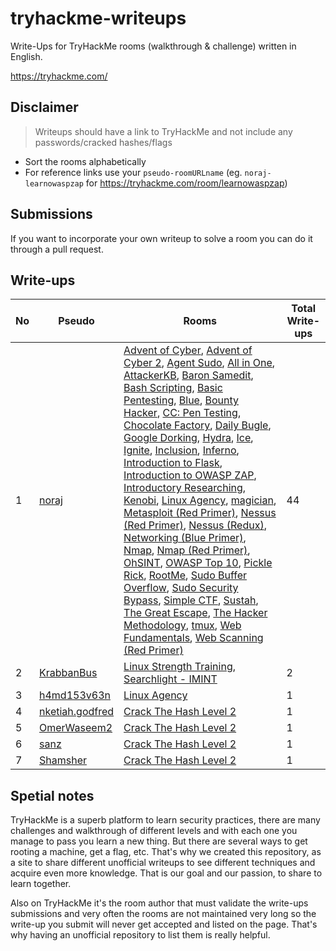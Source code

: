 # tryhackme-writeups

Write-Ups for TryHackMe rooms (walkthrough & challenge) written in English.

https://tryhackme.com/

## Disclaimer

> Writeups should have a link to TryHackMe and not include any passwords/cracked hashes/flags

- Sort the rooms alphabetically
- For reference links use your `pseudo-roomURLname` (eg. `noraj-learnowaspzap` for https://tryhackme.com/room/learnowaspzap)

## Submissions

If you want to incorporate your own writeup to solve a room you can do it through a pull request.

## Write-ups

No | Pseudo | Rooms | Total Write-ups
--- | --- | --- | ---
1 | [noraj][noraj] | [Advent of Cyber][noraj-25daysofchristmas], [Advent of Cyber 2][noraj-adventofcyber2], [Agent Sudo][noraj-agentsudoctf], [All in One][noraj-allinonemj], [AttackerKB][noraj-attackerkb], [Baron Samedit][noraj-sudovulnssamedit], [Bash Scripting][noraj-bashscripting], [Basic Pentesting][noraj-basicpentestingjt], [Blue][noraj-blue], [Bounty Hacker][noraj-cowboyhacker], [CC: Pen Testing][noraj-ccpentesting], [Chocolate Factory][noraj-chocolatefactory], [Daily Bugle][noraj-dailybugle], [Google Dorking][noraj-googledorking], [Hydra][noraj-hydra], [Ice][noraj-ice], [Ignite][noraj-ignite], [Inclusion][noraj-inclusion], [Inferno][noraj-inferno], [Introduction to Flask][noraj-flask], [Introduction to OWASP ZAP][noraj-learnowaspzap], [Introductory Researching][noraj-introtoresearch], [Kenobi][noraj-kenobi], [Linux Agency][noraj-linuxagency], [magician][noraj-magician],  [Metasploit (Red Primer)][noraj-rpmetasploit], [Nessus (Red Primer)][noraj-rpnessus], [Nessus (Redux)][noraj-rpnessusredux], [Networking (Blue Primer)][noraj-bpnetworking], [Nmap][noraj-furthernmap], [Nmap (Red Primer)][noraj-rpnmap], [OhSINT][noraj-ohsint], [OWASP Top 10][noraj-owasptop10], [Pickle Rick][noraj-picklerick], [RootMe][noraj-rrootme], [Sudo Buffer Overflow][noraj-sudovulnsbof], [Sudo Security Bypass][noraj-sudovulnsbypass], [Simple CTF][noraj-easyctf], [Sustah][noraj-sustah], [The Great Escape][noraj-thegreatescape], [The Hacker Methodology][noraj-hackermethodology], [tmux][noraj-tmux], [Web Fundamentals][noraj-webfundamentals], [Web Scanning (Red Primer)][noraj-rpwebscanning] | 44
2 | [KrabbanBus][KrabbanBus] | [Linux Strength Training][KrabbanBus-linuxstrengthtraining], [Searchlight - IMINT][KrabbanBus-searchlightosint]  | 2
3 | [h4md153v63n][h4md153v63n] | [Linux Agency][h4md153v63n-linuxagency] | 1
4 | [nketiah.godfred][nketiah.godfred] | [Crack The Hash Level 2][nketiah.godfred-crackthehashlevel2] | 1
5 | [OmerWaseem2][OmerWaseem2] | [Crack The Hash Level 2][OmerWaseem2-crackthehashlevel2] | 1
6 | [sanz][sanz] | [Crack The Hash Level 2][sanz-crackthehashlevel2] | 1
7 | [Shamsher][Shamsher] | [Crack The Hash Level 2][Shamsher-crackthehashlevel2] | 1

[noraj]:https://tryhackme.com/p/noraj
[noraj-25daysofchristmas]:https://blog.raw.pm/en/TryHackMe-Advent-of-Cyber-write-up/
[noraj-adventofcyber2]:https://blog.raw.pm/en/TryHackMe-Advent-of-Cyber-2-write-up/
[noraj-agentsudoctf]:https://blog.raw.pm/en/TryHackMe-Agent-Sudo-write-up/
[noraj-allinonemj]:https://blog.raw.pm/en/TryHackMe-All-in-One-write-up/
[noraj-attackerkb]:https://blog.raw.pm/en/TryHackMe-AttackerKB-write-up/
[noraj-sudovulnssamedit]:https://blog.raw.pm/en/TryHackMe-Baron-Samedit-write-up/
[noraj-bashscripting]:https://blog.raw.pm/en/TryHackMe-Bash-Scripting-write-up/
[noraj-basicpentestingjt]:https://blog.raw.pm/en/TryHackMe-Basic-Pentesting-write-up/
[noraj-blue]:https://blog.raw.pm/en/TryHackMe-Blue-write-up/
[noraj-cowboyhacker]:https://blog.raw.pm/en/TryHackMe-Bounty-Hacker-write-up/
[noraj-ccpentesting]:https://blog.raw.pm/en/TryHackMe-CC-Pen-Testing-write-up/
[noraj-chocolatefactory]:https://blog.raw.pm/en/TryHackMe-Chocolate-Factory-write-up/
[noraj-dailybugle]:https://blog.raw.pm/en/TryHackMe-Daily-Bugle-write-up/
[noraj-googledorking]:https://blog.raw.pm/en/TryHackMe-Google-Dorking-write-up/
[noraj-hydra]:https://blog.raw.pm/en/TryHackMe-Hydra-write-up/
[noraj-ice]:https://blog.raw.pm/en/TryHackMe-Ice-write-up/
[noraj-ignite]:https://blog.raw.pm/en/TryHackMe-Ignite-write-up/
[noraj-inclusion]:https://blog.raw.pm/en/TryHackMe-Inclusion-write-up/
[noraj-inferno]:https://blog.raw.pm/en/TryHackMe-Inferno-write-up/
[noraj-flask]:https://blog.raw.pm/en/TryHackMe-Introduction-to-Flask-write-up/
[noraj-learnowaspzap]:https://blog.raw.pm/en/TryHackMe-Introduction-to-OWASP-ZAP-write-up/
[noraj-introtoresearch]:https://blog.raw.pm/en/TryHackMe-Introductory-Researching-write-up/
[noraj-kenobi]:https://blog.raw.pm/en/TryHackMe-Kenobi-write-up/
[noraj-linuxagency]:https://blog.raw.pm/en/TryHackMe-Linux-Agency-write-up/
[noraj-magician]:https://blog.raw.pm/en/TryHackMe-magician-write-up/
[noraj-rpmetasploit]:https://blog.raw.pm/en/TryHackMe-Metasploit-write-up/
[noraj-rpnessus]:https://blog.raw.pm/en/TryHackMe-Nessus-write-up/
[noraj-rpnessusredux]:https://blog.raw.pm/en/TryHackMe-Nessus-write-up2/
[noraj-bpnetworking]:https://blog.raw.pm/en/TryHackMe-Networking-write-up/
[noraj-furthernmap]:https://blog.raw.pm/en/TryHackMe-Nmap-write-up2/
[noraj-rpnmap]:https://blog.raw.pm/en/TryHackMe-Nmap-write-up/
[noraj-ohsint]:https://blog.raw.pm/en/TryHackMe-OhSINT-write-up/
[noraj-owasptop10]:https://blog.raw.pm/en/TryHackMe-OWASP-Top-10-write-up/
[noraj-picklerick]:https://blog.raw.pm/en/TryHackMe-Pickle-Rick-write-up/
[noraj-rrootme]:https://blog.raw.pm/en/TryHackMe-RootMe-write-up/
[noraj-sudovulnsbof]:https://blog.raw.pm/en/TryHackMe-Sudo-Buffer-Overflow-write-up/
[noraj-sudovulnsbypass]:https://blog.raw.pm/en/TryHackMe-Sudo-Security-Bypass-write-up/
[noraj-easyctf]:https://blog.raw.pm/en/TryHackMe-Simple-CTF-write-up/
[noraj-sustah]:https://blog.raw.pm/en/TryHackMe-Sustah-write-up/
[noraj-thegreatescape]:https://blog.raw.pm/en/TryHackMe-The-Great-Escape-write-up/
[noraj-hackermethodology]:https://blog.raw.pm/en/TryHackMe-The-Hacker-Methodology-write-up/
[noraj-tmux]:https://blog.raw.pm/en/TryHackMe-tmux-write-up/
[noraj-webfundamentals]:https://blog.raw.pm/en/TryHackMe-Web-Fundamentals-write-up/
[noraj-rpwebscanning]:https://blog.raw.pm/en/TryHackMe-Web-Scanning-write-up/

[KrabbanBus]:https://tryhackme.com/p/KrabbanBus
[KrabbanBus-linuxstrengthtraining]:https://www.krabbanbus.com/krabbans-blog/linux-strength-training
[KrabbanBus-searchlightosint]:https://www.krabbanbus.com/krabbans-blog/searchlight-imint

[h4md153v63n]:https://tryhackme.com/p/h4md153v63n
[h4md153v63n-linuxagency]:https://hamdisevben.medium.com/tryhackme-linux-agency-writeup-walkthrough-more-than-linux-f218dcc5ed2b

[nketiah.godfred]:https://tryhackme.com/p/nketiah.godfred
[nketiah.godfred-crackthehashlevel2]:https://mrinalprakash4577.medium.com/tryhackme-crack-the-hash-level-2-walkthrough-8286b6d412b4

[OmerWaseem2]:https://tryhackme.com/p/OmerWaseem2
[OmerWaseem2-crackthehashlevel2]:https://phantom-95.medium.com/tryhackme-crack-the-hash-2-walk-through-f42b9554e80f?sk=d59bc2d827cd59f36bd8512e1992e731

[sanz]:https://tryhackme.com/p/sanz
[sanz-crackthehashlevel2]:https://0xsanz.medium.com/crack-the-hash-level-2-tryhackme-ff29a378539c

[Shamsher]:https://tryhackme.com/p/Shamsher
[Shamsher-crackthehashlevel2]:https://shamsher-khan.medium.com/crack-the-hash-level-2-tryhackme-writeup-7a534f1edc04

## Spetial notes

TryHackMe is a superb platform to learn security practices, there are many challenges and walkthrough of different levels and with each one you manage to pass you learn a new thing. But there are several ways to get rooting a machine, get a flag, etc. That's why we created this repository, as a site to share different unofficial writeups to see different techniques and acquire even more knowledge. That is our goal and our passion, to share to learn together.

Also on TryHackMe it's the room author that must validate the write-ups submissions and very often the rooms are not maintained very long so the write-up you submit will never get accepted and listed on the page. That's why having an unofficial repository to list them is really helpful.
